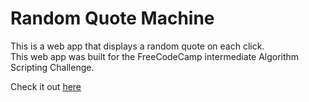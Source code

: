 # Random Quote Machine
This is a web app that displays a random quote on each click.  
This web app was built for the FreeCodeCamp intermediate Algorithm Scripting Challenge.

Check it out [here](https://erictraaaan.github.io/random-quote-machine)
